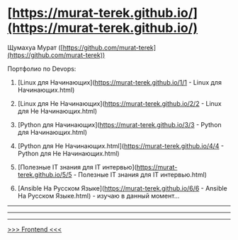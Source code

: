# [https://murat-terek.github.io/](https://murat-terek.github.io/)

Щумахуа Мурат ([https://github.com/murat-terek](https://github.com/murat-terek))

Портфолио по Devops:

1. [Linux для Начинающих](https://murat-terek.github.io/1/1 - Linux для Начинающих.html)

2. [Linux для Не Начинающих](https://murat-terek.github.io/2/2 - Linux для Не Начинающих.html)

3. [Python для Начинающих](https://murat-terek.github.io/3/3 - Python для Начинающих.html)

4. [Python для Не Начинающих.html](https://murat-terek.github.io/4/4 - Python для Не Начинающих.html)

5. [Полезные IT знания для IT интервью](https://murat-terek.github.io/5/5 - Полезные IT знания для IT интервью.html)

6. [Ansible На Русском Языке](https://murat-terek.github.io/6/6 - Ansible На Русском Языке.html) - изучаю в данный момент...

---
---
---
[>>> Frontend <<<](https://murat-terek.github.io/Frontend/)